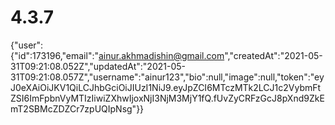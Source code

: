 # 4.3.7
{"user":{"id":173196,"email":"ainur.akhmadishin@gmail.com","createdAt":"2021-05-31T09:21:08.052Z","updatedAt":"2021-05-31T09:21:08.057Z","username":"ainur123","bio":null,"image":null,"token":"eyJ0eXAiOiJKV1QiLCJhbGciOiJIUzI1NiJ9.eyJpZCI6MTczMTk2LCJ1c2VybmFtZSI6ImFpbnVyMTIzIiwiZXhwIjoxNjI3NjM3MjY1fQ.fUvZyCRFzGcJ8pXnd9ZkEmT2SBMcZDZCr7zpUQIpNsg"}}
